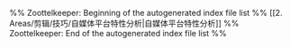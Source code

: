 %% Zoottelkeeper: Beginning of the autogenerated index file list  %%
 [[2. Areas/剪辑/技巧/自媒体平台特性分析|自媒体平台特性分析]]
%% Zoottelkeeper: End of the autogenerated index file list  %%
